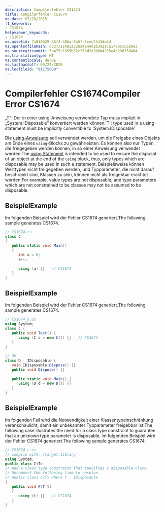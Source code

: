 ```yaml
---
description: Compilerfehler CS1674
title: Compilerfehler CS1674
ms.date: 07/20/2015
f1_keywords:
- CS1674
helpviewer_keywords:
- CS1674
ms.assetid: 7a018629-35f4-406a-8a5f-1cee7343da6d
ms.openlocfilehash: d327311491a326a4144d1b392aca177bcc5620e3
ms.sourcegitcommit: 5b475c1855b32cf78d2d1bbb4295e4c236f39464
ms.translationtype: HT
ms.contentlocale: de-DE
ms.lasthandoff: 09/24/2020
ms.locfileid: "91175069"
---
```

# <a name="compiler-error-cs1674"></a><span data-ttu-id="77945-103">Compilerfehler CS1674</span><span class="sxs-lookup"><span data-stu-id="77945-103">Compiler Error CS1674</span></span>

<span data-ttu-id="77945-104">„T“: Der in einer using-Anweisung verwendete Typ muss implizit in „System.IDisposable“ konvertiert werden können.</span><span class="sxs-lookup"><span data-stu-id="77945-104">'T': type used in a using statement must be implicitly convertible to 'System.IDisposable'</span></span>  
  
 <span data-ttu-id="77945-105">Die [using-Anweisung](../keywords/using-statement.md) soll verwendet werden, um die Freigabe eines Objekts am Ende eines `using`-Blocks zu gewährleisten. Es können also nur Typen, die freigegeben werden können, in so einer Anweisung verwendet werden.</span><span class="sxs-lookup"><span data-stu-id="77945-105">The [using Statement](../keywords/using-statement.md) is intended to be used to ensure the disposal of an object at the end of the `using` block, thus, only types which are disposable may be used in such a statement.</span></span> <span data-ttu-id="77945-106">Beispielsweise können Werttypen nicht freigegeben werden, und Typparameter, die nicht darauf beschränkt sind, Klassen zu sein, können nicht als freigebbar erachtet werden.</span><span class="sxs-lookup"><span data-stu-id="77945-106">For example, value types are not disposable, and type parameters which are not constrained to be classes may not be assumed to be disposable.</span></span>  
  
## <a name="example"></a><span data-ttu-id="77945-107">Beispiel</span><span class="sxs-lookup"><span data-stu-id="77945-107">Example</span></span>  

 <span data-ttu-id="77945-108">Im folgenden Beispiel wird der Fehler CS1674 generiert.</span><span class="sxs-lookup"><span data-stu-id="77945-108">The following sample generates CS1674.</span></span>  
  
```csharp  
// CS1674.cs  
class C  
{  
   public static void Main()  
   {  
      int a = 0;  
      a++;  
  
      using (a) {}   // CS1674  
   }  
}  
```  
  
## <a name="example"></a><span data-ttu-id="77945-109">Beispiel</span><span class="sxs-lookup"><span data-stu-id="77945-109">Example</span></span>  

 <span data-ttu-id="77945-110">Im folgenden Beispiel wird der Fehler CS1674 generiert.</span><span class="sxs-lookup"><span data-stu-id="77945-110">The following sample generates CS1674.</span></span>  
  
```csharp  
// CS1674_b.cs  
using System;  
class C {  
   public void Test() {  
      using (C c = new C()) {}   // CS1674  
   }  
}  
  
// OK  
class D : IDisposable {  
   void IDisposable.Dispose() {}  
   public void Dispose() {}  
  
   public static void Main() {  
      using (D d = new D()) {}  
   }  
}  
```  
  
## <a name="example"></a><span data-ttu-id="77945-111">Beispiel</span><span class="sxs-lookup"><span data-stu-id="77945-111">Example</span></span>  

 <span data-ttu-id="77945-112">Im folgenden Fall wird die Notwendigkeit einer Klassentypeinschränkung veranschaulicht, damit ein unbekannter Typparameter freigebbar ist.</span><span class="sxs-lookup"><span data-stu-id="77945-112">The following case illustrates the need for a class type constraint to guarantee that an unknown type parameter is disposable.</span></span> <span data-ttu-id="77945-113">Im folgenden Beispiel wird der Fehler CS1674 generiert.</span><span class="sxs-lookup"><span data-stu-id="77945-113">The following sample generates CS1674.</span></span>  
  
```csharp  
// CS1674_c.cs  
// compile with: /target:library  
using System;  
public class C<T>  
// Add a class type constraint that specifies a disposable class.  
// Uncomment the following line to resolve.  
// public class C<T> where T : IDisposable  
{  
   public void F(T t)  
   {  
      using (t) {}   // CS1674  
   }  
}  
```

